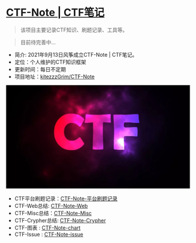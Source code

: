 # [CTF-Note | CTF笔记](#)
> 该项目主要记录CTF知识、刷题记录、工具等。

> 目前待完善中...

- 简介: 2021年9月13日风筝成立CTF-Note | CTF笔记。
- 定位：个人维护的CTF知识框架
- 更新时间：每日不定期
- 项目地址：[kitezzzGrim/CTF-Note](#)

![](./chart/img/ctf.jpg)

- CTF平台刷题记录：[CTF-Note-平台刷题记录](https://github.com/kitezzzGrim/CTF-Note/tree/master/task)
- CTF-Web总结: [CTF-Note-Web](https://github.com/kitezzzGrim/CTF-Note/tree/master/Web)
- CTF-Misc总结：[CTF-Note-Misc](https://github.com/kitezzzGrim/CTF-Note/tree/master/Misc)
- CTF-Crypher总结: [CTF-Note-Crypher](https://github.com/kitezzzGrim/CTF-Note/tree/master/Crypher)
- CTF-图表 : [CTF-Note-chart](https://github.com/kitezzzGrim/CTF-Note/tree/master/chart)
- CTF-Issue : [CTF-Note-issue](https://github.com/kitezzzGrim/CTF-Note/tree/master/issue)